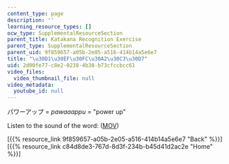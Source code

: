 ```yaml
---
content_type: page
description: ''
learning_resource_types: []
ocw_type: SupplementalResourceSection
parent_title: Katakana Recognition Exercise
parent_type: SupplementalResourceSection
parent_uid: 9f859657-a05b-2e05-a516-414b14a5e6e7
title: "\u30D1\u30EF\u30FC\u30A2\u30C3\u30D7"
uid: 2d00fe77-c8e2-0238-4b38-b73cfccbcc61
video_files:
  video_thumbnail_file: null
video_metadata:
  youtube_id: null
---
```


パワーアップ = _pawaaappu_ = "power up"

Listen to the sound of the word: ([MOV](http://www.archive.org/download/MITRES21F.01S10_KATAKANA_EXERCISES/word3.mov))

  
\[{{% resource_link 9f859657-a05b-2e05-a516-414b14a5e6e7 "Back" %}}\]  
\[{{% resource_link c84d8de3-767d-8d3f-234b-b45d41d2ac2e "Home" %}}\]